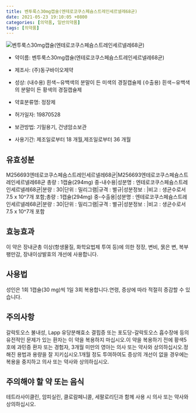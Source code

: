 ```yaml
---
title: 벤투룩스30mg캡슐(엔테로코쿠스페슘스트레인세르넬레68균)
date: 2021-05-23 19:10:05 +0800
categories: [의약품, 일반의약품]
tags: [의약품]
---
```

![벤투룩스30mg캡슐(엔테로코쿠스페슘스트레인세르넬레68균)](https://nedrug.mfds.go.kr/pbp/cmn/itemImageDownload/154601161228600023)

- 약이름: 벤투룩스30mg캡슐(엔테로코쿠스페슘스트레인세르넬레68균)
- 제조사: (주)동구바이오제약
- 성상: (내수용)
흰색∼유백색의 분말이 든 미색의 경질캡슐제
(수출용)
흰색∼유백색의 분말이 든 황색의 경질캡슐제

- 약효분류명: 정장제
- 허가일자: 19870528
- 보관방법: 기밀용기, 건냉암소보관
- 사용기간: 제조일로부터 18 개월,제조일로부터 36 개월
## 유효성분
M256693엔테로코쿠스페슘스트레인세르넬레68균|M256693엔테로코쿠스페슘스트레인세르넬레68균
총량 : 1캡슐(294mg) 중-내수용|성분명 : 엔테로코쿠스페슘스트레인세르넬레68균|분량 : 30|단위 : 밀리그램|규격 : 별규|성분정보 : |비고 : 생균수로서 7.5  x 10^7개 포함;총량 : 1캡슐(294mg) 중-수출용|성분명 : 엔테로코쿠스페슘스트레인세르넬레68균|분량 : 30|단위 : 밀리그램|규격 : 별규|성분정보 : |비고 : 생균수로서 7.5  x 10^7개 포함
## 효능효과
이 약은 장내균총 이상(항생물질, 화학요법제 투여 등)에 의한 정장, 변비, 묽은 변, 복부팽만감, 장내이상발효의 개선에 사용합니다.
## 사용법
성인은 1회 1캡슐(30 mg)씩 1일 3회 복용합니다.연령, 증상에 따라 적절히 증감할 수 있습니다.
## 주의사항
갈락토오스 불내성, Lapp 유당분해효소 결핍증 또는 포도당-갈락토오스 흡수장애 등의 유전적인 문제가 있는 환자는 이 약을 복용하지 마십시오.이 약을 복용하기 전에 황색5호에 과민증 환자 또는 경험자, 3개월 미만의 영아는 의사 또는 약사와 상의하십시오.정해진 용법과 용량을 잘 지키십시오.1개월 정도 투여하여도 증상의 개선이 없을 경우에는 복용을 중지하고 의사 또는 약사와 상의하십시오.
## 주의해야 할 약 또는 음식
테트라사이클린, 암피실린, 클로람페니콜, 세팔로리딘과 함께 사용 시 의사 또는 약사와 상의하십시오.
